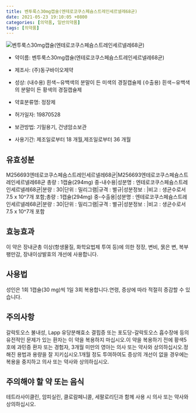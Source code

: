 ```yaml
---
title: 벤투룩스30mg캡슐(엔테로코쿠스페슘스트레인세르넬레68균)
date: 2021-05-23 19:10:05 +0800
categories: [의약품, 일반의약품]
tags: [의약품]
---
```

![벤투룩스30mg캡슐(엔테로코쿠스페슘스트레인세르넬레68균)](https://nedrug.mfds.go.kr/pbp/cmn/itemImageDownload/154601161228600023)

- 약이름: 벤투룩스30mg캡슐(엔테로코쿠스페슘스트레인세르넬레68균)
- 제조사: (주)동구바이오제약
- 성상: (내수용)
흰색∼유백색의 분말이 든 미색의 경질캡슐제
(수출용)
흰색∼유백색의 분말이 든 황색의 경질캡슐제

- 약효분류명: 정장제
- 허가일자: 19870528
- 보관방법: 기밀용기, 건냉암소보관
- 사용기간: 제조일로부터 18 개월,제조일로부터 36 개월
## 유효성분
M256693엔테로코쿠스페슘스트레인세르넬레68균|M256693엔테로코쿠스페슘스트레인세르넬레68균
총량 : 1캡슐(294mg) 중-내수용|성분명 : 엔테로코쿠스페슘스트레인세르넬레68균|분량 : 30|단위 : 밀리그램|규격 : 별규|성분정보 : |비고 : 생균수로서 7.5  x 10^7개 포함;총량 : 1캡슐(294mg) 중-수출용|성분명 : 엔테로코쿠스페슘스트레인세르넬레68균|분량 : 30|단위 : 밀리그램|규격 : 별규|성분정보 : |비고 : 생균수로서 7.5  x 10^7개 포함
## 효능효과
이 약은 장내균총 이상(항생물질, 화학요법제 투여 등)에 의한 정장, 변비, 묽은 변, 복부팽만감, 장내이상발효의 개선에 사용합니다.
## 사용법
성인은 1회 1캡슐(30 mg)씩 1일 3회 복용합니다.연령, 증상에 따라 적절히 증감할 수 있습니다.
## 주의사항
갈락토오스 불내성, Lapp 유당분해효소 결핍증 또는 포도당-갈락토오스 흡수장애 등의 유전적인 문제가 있는 환자는 이 약을 복용하지 마십시오.이 약을 복용하기 전에 황색5호에 과민증 환자 또는 경험자, 3개월 미만의 영아는 의사 또는 약사와 상의하십시오.정해진 용법과 용량을 잘 지키십시오.1개월 정도 투여하여도 증상의 개선이 없을 경우에는 복용을 중지하고 의사 또는 약사와 상의하십시오.
## 주의해야 할 약 또는 음식
테트라사이클린, 암피실린, 클로람페니콜, 세팔로리딘과 함께 사용 시 의사 또는 약사와 상의하십시오.
